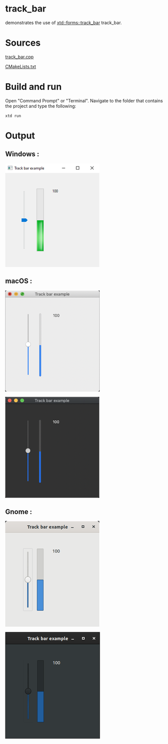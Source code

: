 # track_bar

demonstrates the use of [xtd::forms::track_bar](../../../xtd.forms/include/xtd/forms/track_bar.hpp) track_bar.

# Sources

[track_bar.cpp](track_bar.cpp)

[CMakeLists.txt](CMakeLists.txt)

# Build and run

Open "Command Prompt" or "Terminal". Navigate to the folder that contains the project and type the following:

```shell
xtd run
```

# Output

## Windows :

![Screenshot](../../../docs/pictures/examples/track_bar_w.png)

## macOS :

![Screenshot](../../../docs/pictures/examples/track_bar_m.png)

![Screenshot](../../../docs/pictures/examples/track_bar_md.png)

## Gnome :

![Screenshot](../../../docs/pictures/examples/track_bar_g.png)

![Screenshot](../../../docs/pictures/examples/track_bar_gd.png)

